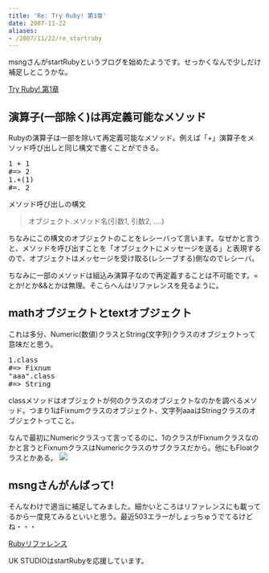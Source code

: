 ```yaml
---
title: 'Re: Try Ruby! 第1章'
date: 2007-11-22
aliases:
- /2007/11/22/re_startruby
---
```

msngさんがstartRubyというブログを始めたようです。せっかくなんで少しだけ補足しとこうかな。

<a href="http://startruby.com/20071122.html">Try Ruby! 第1章</a>

<h2>演算子(一部除く)は再定義可能なメソッド</h2>
Rubyの演算子は一部を除いて再定義可能なメソッド。例えば「+」演算子をメソッド呼び出しと同じ構文で書くことができる。
<pre lang="ruby">
1 + 1
#=> 2
1.+(1)
#=. 2
</pre>
メソッド呼び出しの構文
<blockquote>
オブジェクト.メソッド名(引数1, 引数2,  ....)
</blockquote>
ちなみにこの構文のオブジェクトのことをレシーバって言います。なぜかと言うと、メソッドを呼び出すことを「オブジェクトにメッセージを送る」と表現するので、オブジェクトはメッセージを受け取る(レシーブする)側なのでレシーバ。

ちなみに一部のメソッドは組込み演算子なので再定義することは不可能です。=とか!とか&&とかは無理。そこらへんはリファレンスを見るように。

<h2>mathオブジェクトとtextオブジェクト</h2>
これは多分、Numeric(数値)クラスとString(文字列)クラスのオブジェクトって意味だと思う。
<pre lang="ruby">
1.class
#=> Fixnum
"aaa".class
#=> String
</pre>
classメソッドはオブジェクトが何のクラスのオブジェクトなのかを調べるメソッド。つまり1はFixnumクラスのオブジェクト、文字列aaaはStringクラスのオブジェクトってこと。

なんで最初にNumericクラスって言ってるのに、1のクラスがFixnumクラスなのかと言うとFixnumクラスはNumericクラスのサブクラスだから。他にもFloatクラスとかある。
<img src="http://farm3.static.flickr.com/2257/2052393193_d80b5f873a.jpg?v=0"/>

<h2>msngさんがんばって!</h2>
そんなわけで適当に補足してみました。細かいところはリファレンスにも載ってるから一度見てみるといいと思う。最近503エラーがしょっちゅうでてるけどね・・・

<a href="http://www.ruby-lang.org/ja/man/">Rubyリファレンス</a>

UK STUDIOはstartRubyを応援しています。